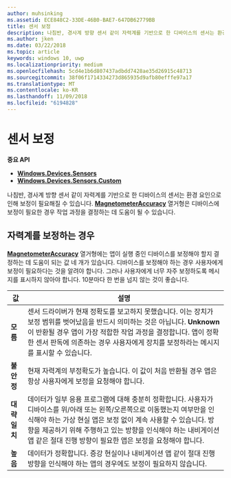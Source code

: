 ```yaml
---
author: muhsinking
ms.assetid: ECE848C2-33DE-46B0-BAE7-647DB62779BB
title: 센서 보정
description: 나침반, 경사계 방향 센서 같이 자력계를 기반으로 한 디바이스의 센서는 환경 요인으로 인해 보정이 필요해질 수 있습니다.
ms.author: jken
ms.date: 03/22/2018
ms.topic: article
keywords: windows 10, uwp
ms.localizationpriority: medium
ms.openlocfilehash: 5cd4e1b6d807437adbdd7428ae35d26915c48713
ms.sourcegitcommit: 38f06f1714334273d865935d9afb80efffe97a17
ms.translationtype: MT
ms.contentlocale: ko-KR
ms.lasthandoff: 11/09/2018
ms.locfileid: "6194828"
---
```

# <a name="calibrate-sensors"></a>센서 보정


**중요 API**

-   [**Windows.Devices.Sensors**](https://msdn.microsoft.com/library/windows/apps/BR206408)
-   [**Windows.Devices.Sensors.Custom**](https://msdn.microsoft.com/library/windows/apps/Dn895032)

나침반, 경사계 방향 센서 같이 자력계를 기반으로 한 디바이스의 센서는 환경 요인으로 인해 보정이 필요해질 수 있습니다. [**MagnetometerAccuracy**](https://msdn.microsoft.com/library/windows/apps/Dn297552) 열거형은 디바이스에 보정이 필요한 경우 작업 과정을 결정하는 데 도움이 될 수 있습니다.

## <a name="when-to-calibrate-the-magnetometer"></a>자력계를 보정하는 경우

[**MagnetometerAccuracy**](https://msdn.microsoft.com/library/windows/apps/Dn297552) 열거형에는 앱이 실행 중인 디바이스를 보정해야 할지 결정하는 데 도움이 되는 값 네 개가 있습니다. 디바이스를 보정해야 하는 경우 사용자에게 보정이 필요하다는 것을 알려야 합니다. 그러나 사용자에게 너무 자주 보정하도록 메시지를 표시하지 않아야 합니다. 10분마다 한 번을 넘지 않는 것이 좋습니다.

| 값           | 설명    |
| ----------------- | ------------------- |
| **모름**     | 센서 드라이버가 현재 정확도를 보고하지 못했습니다. 이는 장치가 보정 범위를 벗어났음을 반드시 의미하는 것은 아닙니다. **Unknown**이 반환될 경우 앱이 가장 적합한 작업 과정을 결정합니다. 앱이 정확한 센서 판독에 의존하는 경우 사용자에게 장치를 보정하라는 메시지를 표시할 수 있습니다. |
| **불안정**  | 현재 자력계의 부정확도가 높습니다. 이 값이 처음 반환될 경우 앱은 항상 사용자에게 보정을 요청해야 합니다. |
| **대략 일치** | 데이터가 일부 응용 프로그램에 대해 충분히 정확합니다. 사용자가 디바이스를 위/아래 또는 왼쪽/오른쪽으로 이동했는지 여부만을 인식해야 하는 가상 현실 앱은 보정 없이 계속 사용할 수 있습니다. 방향을 제공하기 위해 주행하고 있는 방향을 인식해야 하는 내비게이션 앱 같은 절대 진행 방향이 필요한 앱은 보정을 요청해야 합니다. |
| **높음**        | 데이터가 정확합니다. 증강 현실이나 내비게이션 앱 같이 절대 진행 방향을 인식해야 하는 앱의 경우에도 보정이 필요하지 않습니다. |